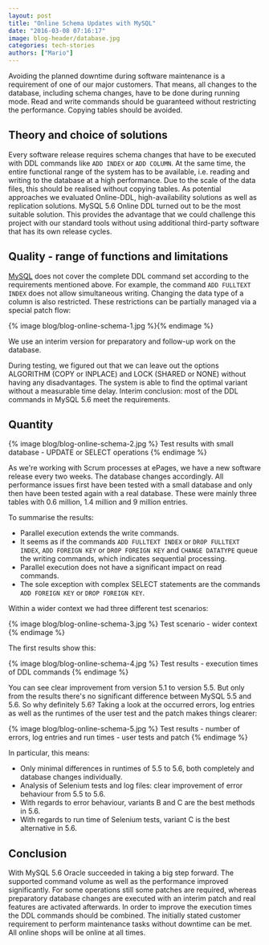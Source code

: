 ```yaml
---
layout: post
title: "Online Schema Updates with MySQL"
date: "2016-03-08 07:16:17"
image: blog-header/database.jpg
categories: tech-stories
authors: ["Mario"]
---
```


Avoiding the planned downtime during software maintenance is a requirement of one of our major customers.
That means, all changes to the database, including schema changes, have to be done during running mode.
Read and write commands should be guaranteed without restricting the performance.
Copying tables should be avoided.

## Theory and choice of solutions

Every software release requires schema changes that have to be executed with DDL commands like `ADD INDEX` or `ADD COLUMN`.
At the same time, the entire functional range of the system has to be available, i.e. reading and writing to the database at a high performance.
Due to the scale of the data files, this should be realised without copying tables.
As potential approaches we evaluated Online-DDL, high-availability solutions as well as replication solutions.
MySQL 5.6 Online DDL turned out to be the most suitable solution.
This provides the advantage that we could challenge this project with our standard tools without using additional third-party software that has its own release cycles.

## Quality - range of functions and limitations

[MySQL](https://www.mysql.com/) does not cover the complete DDL command set according to the requirements mentioned above.
For example, the command `ADD FULLTEXT INDEX` does not allow simultaneous writing.
Changing the data type of a column is also restricted.
These restrictions can be partially managed via a special patch flow:

{% image blog/blog-online-schema-1.jpg %}{% endimage %}

We use an interim version for preparatory and follow-up work on the database.

During testing, we figured out that we can leave out the options ALGORITHM (COPY or INPLACE) and LOCK (SHARED or NONE) without having any disadvantages.
The system is able to find the optimal variant without a measurable time delay.
Interim conclusion: most of the DDL commands in MySQL 5.6 meet the requirements.

## Quantity

{% image blog/blog-online-schema-2.jpg %} Test results with small database - UPDATE or SELECT operations {% endimage %}

As we're working with Scrum processes at ePages, we have a new software release every two weeks.
The database changes accordingly.
All performance issues first have been tested with a small database and only then have been tested again with a real database.
These were mainly three tables with 0.6 million, 1.4 million and 9 million  entries.

To summarise the results:

* Parallel execution extends the write commands.
* It seems as if the commands `ADD FULLTEXT INDEX` or `DROP FULLTEXT INDEX`, `ADD FOREIGN KEY` or `DROP FOREIGN KEY` and `CHANGE DATATYPE` queue the writing commands, which indicates sequential processing.
* Parallel execution does not have a significant impact on read commands.
* The sole exception with complex SELECT statements are the commands `ADD FOREIGN KEY` or `DROP FOREIGN KEY`.

Within a wider context we had three different test scenarios:

{% image blog/blog-online-schema-3.jpg %} Test scenario - wider context {% endimage %}

The first results show this:

{% image blog/blog-online-schema-4.jpg %} Test results - execution times of DDL commands {% endimage %}

You can see clear improvement from version 5.1 to version 5.5.
But only from the results there's no significant difference between MySQL 5.5 and 5.6.
So why definitely 5.6?
Taking a look at the occurred errors, log entries as well as the runtimes of the user test and the patch makes things clearer:

{% image blog/blog-online-schema-5.jpg %} Test results - number of errors, log entries and run times - user tests and patch {% endimage %}

In particular, this means:

* Only minimal differences in runtimes of 5.5 to 5.6, both completely and database changes individually.
* Analysis of Selenium tests and log files: clear improvement of error behaviour from 5.5 to 5.6.
* With regards to error behaviour, variants B and C are the best methods in 5.6.
* With regards to run time of Selenium tests, variant C is the best alternative in 5.6.

## Conclusion

With MySQL 5.6 Oracle succeeded in taking a big step forward.
The supported command volume as well as the performance improved significantly.
For some operations still some patches are required, whereas preparatory database changes are executed with an interim patch and real features are activated afterwards.
In order to improve the execution times the DDL commands should be combined.
The initially stated customer requirement to perform maintenance tasks without downtime can be met.
All online shops will be online at all times.
